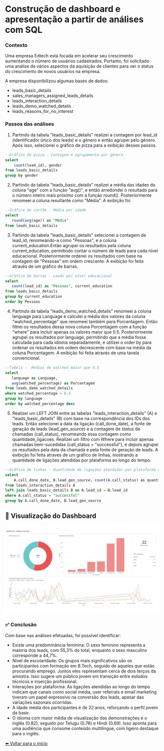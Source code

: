 # Construção de dashboard e apresentação a partir de análises com SQL

### Contexto
Uma empresa Edtech está focada em acelerar seu crescimento aumentando o número de usuários cadastrados. Portanto, foi solicitado uma análise de vários aspectos da aquisição de clientes para ver o status do crescimento de novos usuários na empresa.

A empresa disponibilizou algumas bases de dados:
* leads_basic_details
* sales_managers_assigned_leads_details
* leads_interaction_details
* leads_demo_watched_details
* leads_reasons_for_no_interest

### Passos das análises

1. Partindo da tabela "leads_basic_details" realizei a contagem por lead_id (identificador único dos leads) e o gênero e então agrupei pelo gênero. Após isso, selecionei o gráfico de pizza para a exibição desses passos.

```sql
--Gráfico de pizza - Contagem e agrupamento por gênero
select 
    count(lead_id), gender   
from leads_basic_details
group by gender
```

2. Partindo da tabela "leads_basic_details" realizei a média das idades da coluna "age" com a função "avg()", e então arredondei o resultado para o número inteiro mais próximo com a função round(). Posteriormente renomeei a coluna resultante como "Média". A exibição foi 

```sql
--Gráfico de cartão - Média por idade
select 
   round(avg(age)) as "Média" 
from leads_basic_details
```

3. Partindo da tabela "leads_basic_details" selecionei a contagem de lead_id, renomeando-a como "Pessoas", e a coluna current_education.Então agrupei os resultados pela coluna current_education, permitindo contar o número de leads para cada nível educacional. Posteriormente ordenei os resultados com base na contagem de "Pessoas" em ordem crescente. A exibição foi feita através de um gráfico de barras.

```sql
--Gráfico de barras - Leads por nível educacional
select 
   count(lead_id) as "Pessoas", current_education 
from leads_basic_details
group by current_education
order by Pessoas
```

4. Partindo da tabela "leads_demo_watched_details" renomeei a coluna language para Language e calculei a média dos valores da coluna "watched_percentage" que renomeei também para Porcentagem. Então filtrei os resultados dessa nova coluna Porcentagem com a função "where" para incluir apenas os valores maior que 0.5. Posteriormente agrupei os resultados por language, permitindo que a média fosse calculada para cada idioma separadamente, e utilizei o order by para ordenar os resultados em ordem decrescente com base na média da coluna Porcentagem. A exibição foi feita através de uma tavela convencional.

```sql
--Tabela -  Médias de watched maior que 0.5 
select 
   language as Language, 
   avg(watched_percentage) as Porcentagem
from leads_demo_watched_details
where watched_percentage > 0.5
group by language
order by watched_percentage desc
```

5. Realizei um LEFT JOIN entre as tabelas "leads_interaction_details" (A) e "leads_basic_details" (B) com base na correspondência dos IDs dos leads. Então selecionei a data da ligação (call_done_date), a fonte de geração de leads (lead_gen_source) e a contagem de status de chamadas (call_status), renomeando essa contagem como quantidade_ligacoes. Realizei um filtro com Where para incluir apenas chamadas bem-sucedidas (call_status = "successful"), e depois agrupei os resultados pela data da chamada e pela fonte de geração de leads. A exibição foi feita atraves de um gráfico de linhas, mostrando a quantidade de ligações atendidas por plataforma ao longo do tempo.

```sql
--Gráfico de linhas - Quantidade de ligações atendidas por plataforma ao longo do tempo 
select 
    A.call_done_date, B.lead_gen_source, count(A.call_status) as quantidade_ligacoes
from leads_interaction_details A
left join leads_basic_details B on A.lead_id = B.lead_id
where A.call_status = "successful"
group by A.call_done_date, B.lead_gen_source
```

## 📸 Visualização do Dashboard

![Dashboard de Vendas](AnalisesSQL.JPG)

### ✅ Conclusão

Com base nas análises efetuadas, foi possível identificar:
* Existe uma predominância feminina: O sexo feminino representa a maioria dos leads, com 55,3% do total, enquanto o sexo masculino corresponde a 44,7%. 
* Nível de escolaridade: Os grupos mais significativos são os participantes com formação em B.Tech, seguido de aqueles que estão procurando emprego. Juntos eles representam cerca de dois terços da amostra. Isso sugere um público jovem em transição entre estudos técnicos e inserção profissional.
* Interações por plataforma: As ligações atendidas ao longo do tempo indicam que canais como social media, user referrals e email marketing tiveram um papel expressivo na conversão dos leads, apesar das variações sazonais ocorridas.
* A idade média dos participantes é de 22 anos, reforçando o perfil jovem da base.
* O idioma com maior média de visualização das demonstrações é o inglês (0.82), seguido por Telugu (0.76) e Hindi (0.69). Isso aponta para uma audiência que consome conteúdo multilíngue, com ligeiro destaque para o inglês.


[⬅️ Voltar para o início](index.md)
